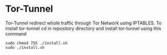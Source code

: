 # Tor-Tunnel
Tor-Tunnel redirect whole traffic through Tor Network using IPTABLES.
To install tor-tunnel cd in repository directory and install tor-tunnel using this command
```
sudo chmod 755 ./install.sh
sudo ./install.sh
```

